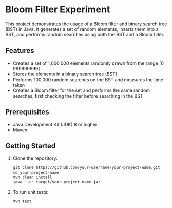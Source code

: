 # Bloom Filter Experiment

This project demonstrates the usage of a Bloom filter and binary search tree (BST) in Java. It generates a set of random elements, inserts them into a BST, and performs random searches using both the BST and a Bloom filter.

## Features

- Creates a set of 1,000,000 elements randomly drawn from the range [0, 999999999]
- Stores the elements in a binary search tree (BST)
- Performs 100,000 random searches on the BST and measures the time taken
- Creates a Bloom filter for the set and performs the same random searches, first checking the filter before searching in the BST

## Prerequisites

- Java Development Kit (JDK) 8 or higher
- Maven

## Getting Started

1. Clone the repository:
   ```bash
   git clone https://github.com/your-username/your-project-name.git
   cd your-project-name
   mvn clean install
   java -jar target/your-project-name.jar

2. To run unit tests:
   ```bash
   mvn test
